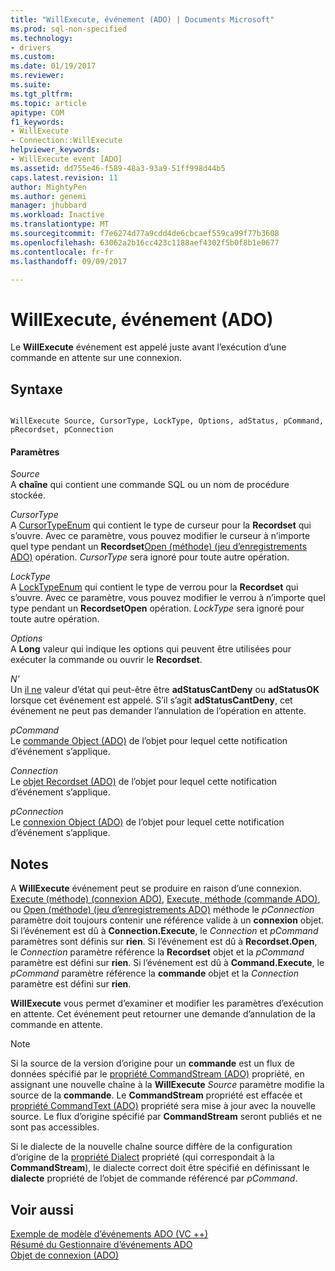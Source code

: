 ```yaml
---
title: "WillExecute, événement (ADO) | Documents Microsoft"
ms.prod: sql-non-specified
ms.technology:
- drivers
ms.custom: 
ms.date: 01/19/2017
ms.reviewer: 
ms.suite: 
ms.tgt_pltfrm: 
ms.topic: article
apitype: COM
f1_keywords:
- WillExecute
- Connection::WillExecute
helpviewer_keywords:
- WillExecute event [ADO]
ms.assetid: dd755e46-f589-48a3-93a9-51ff998d44b5
caps.latest.revision: 11
author: MightyPen
ms.author: genemi
manager: jhubbard
ms.workload: Inactive
ms.translationtype: MT
ms.sourcegitcommit: f7e6274d77a9cdd4de6cbcaef559ca99f77b3608
ms.openlocfilehash: 63062a2b16cc423c1188aef4302f5b0f8b1e0677
ms.contentlocale: fr-fr
ms.lasthandoff: 09/09/2017

---
```

# <a name="willexecute-event-ado"></a>WillExecute, événement (ADO)
Le **WillExecute** événement est appelé juste avant l’exécution d’une commande en attente sur une connexion.  
  
## <a name="syntax"></a>Syntaxe  
  
```  
  
WillExecute Source, CursorType, LockType, Options, adStatus, pCommand, pRecordset, pConnection  
```  
  
#### <a name="parameters"></a>Paramètres  
 *Source*  
 A **chaîne** qui contient une commande SQL ou un nom de procédure stockée.  
  
 *CursorType*  
 A [CursorTypeEnum](../../../ado/reference/ado-api/cursortypeenum.md) qui contient le type de curseur pour la **Recordset** qui s’ouvre. Avec ce paramètre, vous pouvez modifier le curseur à n’importe quel type pendant un **Recordset**[Open (méthode) (jeu d’enregistrements ADO)](../../../ado/reference/ado-api/open-method-ado-recordset.md) opération. *CursorType* sera ignoré pour toute autre opération.  
  
 *LockType*  
 A [LockTypeEnum](../../../ado/reference/ado-api/locktypeenum.md) qui contient le type de verrou pour la **Recordset** qui s’ouvre. Avec ce paramètre, vous pouvez modifier le verrou à n’importe quel type pendant un **RecordsetOpen** opération. *LockType* sera ignoré pour toute autre opération.  
  
 *Options*  
 A **Long** valeur qui indique les options qui peuvent être utilisées pour exécuter la commande ou ouvrir le **Recordset**.  
  
 *N'*  
 Un [il ne](../../../ado/reference/ado-api/eventstatusenum.md) valeur d’état qui peut-être être **adStatusCantDeny** ou **adStatusOK** lorsque cet événement est appelé. S’il s’agit **adStatusCantDeny**, cet événement ne peut pas demander l’annulation de l’opération en attente.  
  
 *pCommand*  
 Le [commande Object (ADO)](../../../ado/reference/ado-api/command-object-ado.md) de l’objet pour lequel cette notification d’événement s’applique.  
  
 *Connection*  
 Le [objet Recordset (ADO)](../../../ado/reference/ado-api/recordset-object-ado.md) de l’objet pour lequel cette notification d’événement s’applique.  
  
 *pConnection*  
 Le [connexion Object (ADO)](../../../ado/reference/ado-api/connection-object-ado.md) de l’objet pour lequel cette notification d’événement s’applique.  
  
## <a name="remarks"></a>Notes  
 A **WillExecute** événement peut se produire en raison d’une connexion.  [Execute (méthode) (connexion ADO)](../../../ado/reference/ado-api/execute-method-ado-connection.md), [Execute, méthode (commande ADO)](../../../ado/reference/ado-api/execute-method-ado-command.md), ou [Open (méthode) (jeu d’enregistrements ADO)](../../../ado/reference/ado-api/open-method-ado-recordset.md) méthode le *pConnection* paramètre doit toujours contenir une référence valide à un **connexion** objet. Si l’événement est dû à **Connection.Execute**, le *Connection* et *pCommand* paramètres sont définis sur **rien**. Si l’événement est dû à **Recordset.Open**, le *Connection* paramètre référence la **Recordset** objet et la *pCommand* paramètre est défini sur **rien**. Si l’événement est dû à **Command.Execute**, le *pCommand* paramètre référence la **commande** objet et la *Connection* paramètre est défini sur **rien**.  
  
 **WillExecute** vous permet d’examiner et modifier les paramètres d’exécution en attente. Cet événement peut retourner une demande d’annulation de la commande en attente.  
  
> [!NOTE]
>  Si la source de la version d’origine pour un **commande** est un flux de données spécifié par le [propriété CommandStream (ADO)](../../../ado/reference/ado-api/commandstream-property-ado.md) propriété, en assignant une nouvelle chaîne à la **WillExecute** *Source* paramètre modifie la source de la **commande**. Le **CommandStream** propriété est effacée et [propriété CommandText (ADO)](../../../ado/reference/ado-api/commandtext-property-ado.md) propriété sera mise à jour avec la nouvelle source. Le flux d’origine spécifié par **CommandStream** seront publiés et ne sont pas accessibles.  
  
 Si le dialecte de la nouvelle chaîne source diffère de la configuration d’origine de la [propriété Dialect](../../../ado/reference/ado-api/dialect-property.md) propriété (qui correspondait à la **CommandStream**), le dialecte correct doit être spécifié en définissant le **dialecte** propriété de l’objet de commande référencé par *pCommand*.  
  
## <a name="see-also"></a>Voir aussi  
 [Exemple de modèle d’événements ADO (VC ++)](../../../ado/reference/ado-api/ado-events-model-example-vc.md)   
 [Résumé du Gestionnaire d’événements ADO](../../../ado/guide/data/ado-event-handler-summary.md)   
 [Objet de connexion (ADO)](../../../ado/reference/ado-api/connection-object-ado.md)

